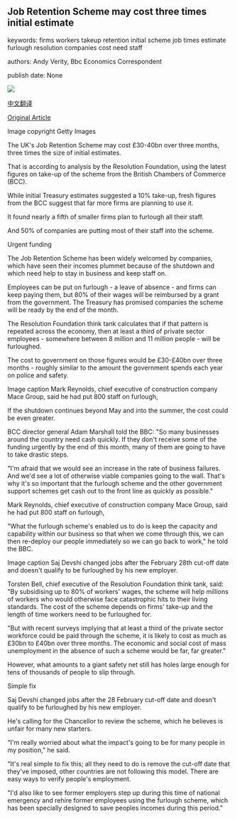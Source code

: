 ## Job Retention Scheme may cost three times initial estimate

keywords: firms workers takeup retention initial scheme job times estimate furlough resolution companies cost need staff

authors: Andy Verity, Bbc Economics Correspondent

publish date: None

![](https://ichef.bbci.co.uk/news/1024/branded_news/5EFF/production/_111691342_gettyimages-1094342586.jpg)

[中文翻译](Job%20Retention%20Scheme%20may%20cost%20three%20times%20initial%20estimate_zh.md)

[Original Article](https://www.bbc.com/news/business-52209790)

Image copyright Getty Images

The UK's Job Retention Scheme may cost £30-40bn over three months, three times the size of initial estimates.

That is according to analysis by the Resolution Foundation, using the latest figures on take-up of the scheme from the British Chambers of Commerce (BCC).

While initial Treasury estimates suggested a 10% take-up, fresh figures from the BCC suggest that far more firms are planning to use it.

It found nearly a fifth of smaller firms plan to furlough all their staff.

And 50% of companies are putting most of their staff into the scheme.

Urgent funding

The Job Retention Scheme has been widely welcomed by companies, which have seen their incomes plummet because of the shutdown and which need help to stay in business and keep staff on.

Employees can be put on furlough - a leave of absence - and firms can keep paying them, but 80% of their wages will be reimbursed by a grant from the government. The Treasury has promised companies the scheme will be ready by the end of the month.

The Resolution Foundation think tank calculates that if that pattern is repeated across the economy, then at least a third of private sector employees - somewhere between 8 million and 11 million people - will be furloughed.

The cost to government on those figures would be £30-£40bn over three months - roughly similar to the amount the government spends each year on police and safety.

Image caption Mark Reynolds, chief executive of construction company Mace Group, said he had put 800 staff on furlough,

If the shutdown continues beyond May and into the summer, the cost could be even greater.

BCC director general Adam Marshall told the BBC: "So many businesses around the country need cash quickly. If they don't receive some of the funding urgently by the end of this month, many of them are going to have to take drastic steps.

"I'm afraid that we would see an increase in the rate of business failures. And we'd see a lot of otherwise viable companies going to the wall. That's why it's so important that the furlough scheme and the other government support schemes get cash out to the front line as quickly as possible."

Mark Reynolds, chief executive of construction company Mace Group, said he had put 800 staff on furlough,

"What the furlough scheme's enabled us to do is keep the capacity and capability within our business so that when we come through this, we can then re-deploy our people immediately so we can go back to work," he told the BBC.

Image caption Saj Devshi changed jobs after the February 28th cut-off date and doesn't qualify to be furloughed by his new employer.

Torsten Bell, chief executive of the Resolution Foundation think tank, said: "By subsidising up to 80% of workers' wages, the scheme will help millions of workers who would otherwise face catastrophic hits to their living standards. The cost of the scheme depends on firms' take-up and the length of time workers need to be furloughed for.

"But with recent surveys implying that at least a third of the private sector workforce could be paid through the scheme, it is likely to cost as much as £30bn to £40bn over three months. The economic and social cost of mass unemployment in the absence of such a scheme would be far, far greater."

However, what amounts to a giant safety net still has holes large enough for tens of thousands of people to slip through.

Simple fix

Saj Devshi changed jobs after the 28 February cut-off date and doesn't qualify to be furloughed by his new employer.

He's calling for the Chancellor to review the scheme, which he believes is unfair for many new starters.

"I'm really worried about what the impact's going to be for many people in my position," he said.

"It's real simple to fix this; all they need to do is remove the cut-off date that they've imposed, other countries are not following this model. There are easy ways to verify people's employment.

"I'd also like to see former employers step up during this time of national emergency and rehire former employees using the furlough scheme, which has been specially designed to save peoples incomes during this period."